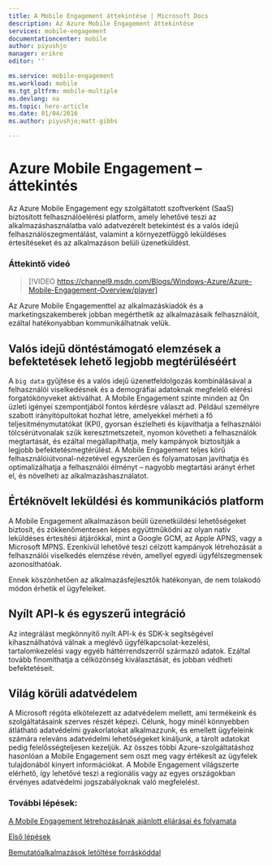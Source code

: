 ```yaml
---
title: A Mobile Engagement áttekintése | Microsoft Docs
description: Az Azure Mobile Engagement áttekintése
services: mobile-engagement
documentationcenter: mobile
author: piyushjo
manager: erikre
editor: ''

ms.service: mobile-engagement
ms.workload: mobile
ms.tgt_pltfrm: mobile-multiple
ms.devlang: na
ms.topic: hero-article
ms.date: 01/04/2016
ms.author: piyushjo;matt-gibbs

---
```

# Azure Mobile Engagement – áttekintés
Az Azure Mobile Engagement egy szolgáltatott szoftverként (SaaS) biztosított felhasználóelérési platform, amely lehetővé teszi az alkalmazáshasználatba való adatvezérelt betekintést és a valós idejű felhasználószegmentálást, valamint a környezetfüggő leküldéses értesítéseket és az alkalmazáson belüli üzenetküldést.

### Áttekintő videó
> [!VIDEO https://channel9.msdn.com/Blogs/Windows-Azure/Azure-Mobile-Engagement-Overview/player]
> 
> 

Az Azure Mobile Engagementtel az alkalmazáskiadók és a marketingszakemberek jobban megérthetik az alkalmazásaik felhasználóit, ezáltal hatékonyabban kommunikálhatnak velük.

## Valós idejű döntéstámogató elemzések a befektetések lehető legjobb megtérüléséért
A `big data` gyűjtése és a valós idejű üzenetfeldolgozás kombinálásával a felhasználói viselkedésnek és a demográfiai adatoknak megfelelő elérési forgatókönyveket aktiválhat. A Mobile Engagement szinte minden az Ön üzleti igényei szempontjából fontos kérdésre választ ad. Például személyre szabott irányítópultokat hozhat létre, amelyekkel mérheti a fő teljesítménymutatókat (KPI), gyorsan észlelheti és kijavíthatja a felhasználói tölcsérútvonalak szűk keresztmetszeteit, nyomon követheti a felhasználók megtartását, és ezáltal megállapíthatja, mely kampányok biztosítják a legjobb befektetésmegtérülést. A Mobile Engagement teljes körű felhasználóiútvonal-nézetével egyszerűen és folyamatosan javíthatja és optimalizálhatja a felhasználói élményt – nagyobb megtartási arányt érhet el, és növelheti az alkalmazáshasználatot.

## Értéknövelt leküldési és kommunikációs platform
A Mobile Engagement alkalmazáson beüli üzenetküldési lehetőségeket biztosít, és zökkenőmentesen képes együttműködni az olyan natív leküldéses értesítési átjárókkal, mint a Google GCM, az Apple APNS, vagy a Microsoft MPNS. Ezenkívül lehetővé teszi célzott kampányok létrehozását a felhasználói viselkedés elemzése révén, amellyel egyedi ügyfélszegmensek azonosíthatóak.

Ennek köszönhetően az alkalmazásfejlesztők hatékonyan, de nem tolakodó módon érhetik el ügyfeleiket.

## Nyílt API-k és egyszerű integráció
Az integrálást megkönnyítő nyílt API-k és SDK-k segítségével kihasználhatóvá válnak a meglévő ügyfélkapcsolat-kezelési, tartalomkezelési vagy egyéb háttérrendszerről származó adatok. Ezáltal tovább finomíthatja a célközönség kiválasztását, és jobban védheti befektetéseit.

## Világ körüli adatvédelem
A Microsoft régóta elkötelezett az adatvédelem mellett, ami termékeink és szolgáltatásaink szerves részét képezi. Célunk, hogy minél könnyebben átlátható adatvédelmi gyakorlatokat alkalmazzunk, és emellett ügyfeleink számára releváns adatvédelmi lehetőségeket kínáljunk, a tárolt adatokat pedig felelősségteljesen kezeljük. Az összes többi Azure-szolgáltatáshoz hasonlóan a Mobile Engagement sem oszt meg vagy értékesít az ügyfelek tulajdonából kinyert információkat. A Mobile Engagement világszerte elérhető, így lehetővé teszi a regionális vagy az egyes országokban érvényes adatvédelmi jogszabályoknak való megfelelést.

### További lépések:
[A Mobile Engagement létrehozásának ajánlott eljárásai és folyamata](mobile-engagement-getting-started-best-practices.md)

[Első lépések](/documentation/services/mobile-engagement/)

[Bemutatóalkalmazások letöltése forráskóddal](https://aka.ms/azmedemoapps)

<!--HONumber=Sep16_HO4-->


